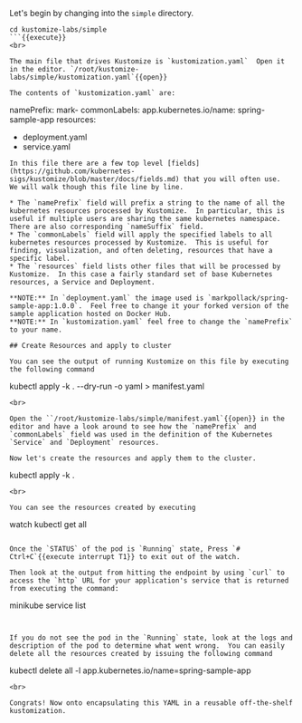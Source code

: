 Let's begin by changing into the `simple` directory.


```
cd kustomize-labs/simple
```{{execute}}
<br>

The main file that drives Kustomize is `kustomization.yaml`  Open it in the editor. `/root/kustomize-labs/simple/kustomization.yaml`{{open}}

The contents of `kustomization.yaml` are:

```
namePrefix: mark-
commonLabels:
  app.kubernetes.io/name: spring-sample-app
resources:
  - deployment.yaml
  - service.yaml
```
In this file there are a few top level [fields](https://github.com/kubernetes-sigs/kustomize/blob/master/docs/fields.md) that you will often use. 
We will walk though this file line by line.

* The `namePrefix` field will prefix a string to the name of all the kubernetes resources processed by Kustomize.  In particular, this is useful if multiple users are sharing the same kubernetes namespace.  There are also corresponding `nameSuffix` field.
* The `commonLabels` field will apply the specified labels to all kubernetes resources processed by Kustomize.  This is useful for finding, visualization, and often deleting, resources that have a specific label.
* The `resources` field lists other files that will be processed by Kustomize.  In this case a fairly standard set of base Kubernetes resources, a Service and Deployment.

**NOTE:** In `deployment.yaml` the image used is `markpollack/spring-sample-app:1.0.0`.  Feel free to change it your forked version of the sample application hosted on Docker Hub.
**NOTE:** In `kustomization.yaml` feel free to change the `namePrefix` to your name.

## Create Resources and apply to cluster

You can see the output of running Kustomize on this file by executing the following command

```
kubectl apply -k . --dry-run -o yaml > manifest.yaml
```{{execute}}
<br>

Open the ``/root/kustomize-labs/simple/manifest.yaml`{{open}} in the editor and have a look around to see how the `namePrefix` and `commonLabels` field was used in the definition of the Kubernetes `Service` and `Deployment` resources. 

Now let's create the resources and apply them to the cluster.

```
kubectl apply -k .
```{{execute}}
<br>

You can see the resources created by executing

```
watch kubectl get all
```{{execute}}

Once the `STATUS` of the pod is `Running` state, Press `# Ctrl+C`{{execute interrupt T1}} to exit out of the watch.

Then look at the output from hitting the endpoint by using `curl` to access the `http` URL for your application's service that is returned from executing the command:

```
minikube service list
```{{execute}}


If you do not see the pod in the `Running` state, look at the logs and description of the pod to determine what went wrong.  You can easily delete all the resources created by issuing the following command

```
kubectl delete all -l app.kubernetes.io/name=spring-sample-app
```{{execute}}
<br>

Congrats! Now onto encapsulating this YAML in a reusable off-the-shelf kustomization.




